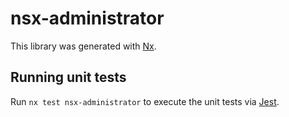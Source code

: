 # nsx-administrator

This library was generated with [Nx](https://nx.dev).

## Running unit tests

Run `nx test nsx-administrator` to execute the unit tests via [Jest](https://jestjs.io).
